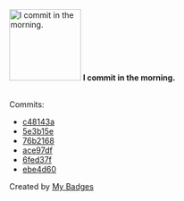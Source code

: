<img src="https://my-badges.github.io/my-badges/morning-commits.png" alt="I commit in the morning." title="I commit in the morning." width="128">
<strong>I commit in the morning.</strong>
<br><br>

Commits:

- <a href="https://github.com/HorebZ/HorebZ/commit/c48143a11a618579e11424f675050e100a9aa1c6">c48143a</a>
- <a href="https://github.com/HorebZ/HorebZ/commit/5e3b15ee9f32db3edd8ad3d05720b6df92257ea5">5e3b15e</a>
- <a href="https://github.com/HorebZ/HorebZ/commit/76b2168fa6a950ba3041f1acd3ff4dbc8820f365">76b2168</a>
- <a href="https://github.com/HorebZ/HorebZ/commit/ace97dffacb10b537064e3032e61529a5b8acdb1">ace97df</a>
- <a href="https://github.com/HorebZ/HorebZ/commit/6fed37fe6b131d219de6b18ee51bce242e61eeb2">6fed37f</a>
- <a href="https://github.com/HorebZ/HorebZ/commit/ebe4d601273182b88d423f4052c25e82a106a9d3">ebe4d60</a>


Created by <a href="https://github.com/my-badges/my-badges">My Badges</a>